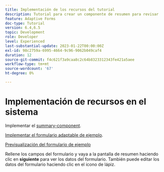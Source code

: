```yaml
---
title: Implementación de los recursos del tutorial
description: Tutorial para crear un componente de resumen para revisar los datos del formulario antes del envío.
feature: Adaptive Forms
doc-type: Tutorial
version: 6.4,6.5
topic: Development
role: Developer
level: Experienced
last-substantial-update: 2023-01-22T00:00:00Z
exl-id: 98c2759a-6995-4664-9c96-9062b049caf4
duration: 12
source-git-commit: f4c621f3a9caa8c2c64b8323312343fe421a5aee
workflow-type: tm+mt
source-wordcount: '67'
ht-degree: 0%

---
```


# Implementación de recursos en el sistema

Implementar el [summary-component](assets/summarize-component.zip).

[Implementar el formulario adaptable de ejemplo](assets/sample-adaptive-form.zip).

[Previsualización del formulario de ejemplo](http://localhost:4502/content/dam/formsanddocuments/testsummary/jcr:content?wcmmode=disabled)

Rellene los campos del formulario y vaya a la pantalla de resumen haciendo clic en **siguiente** para ver los datos del formulario. También puede editar los datos del formulario haciendo clic en el icono de lápiz.
